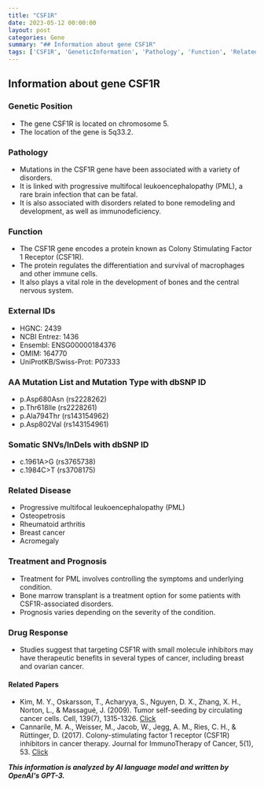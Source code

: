 ```yaml
---
title: "CSF1R"
date: 2023-05-12 00:00:00
layout: post
categories: Gene
summary: "## Information about gene CSF1R"
tags: ['CSF1R', 'GeneticInformation', 'Pathology', 'Function', 'RelatedDisease', 'Treatment', 'DrugResponse', 'ResearchPapers']
---
```


## Information about gene CSF1R

### Genetic Position
- The gene CSF1R is located on chromosome 5.
- The location of the gene is 5q33.2.

### Pathology
- Mutations in the CSF1R gene have been associated with a variety of disorders.
- It is linked with progressive multifocal leukoencephalopathy (PML), a rare brain infection that can be fatal.
- It is also associated with disorders related to bone remodeling and development, as well as immunodeficiency.

### Function 
- The CSF1R gene encodes a protein known as Colony Stimulating Factor 1 Receptor (CSF1R).
- The protein regulates the differentiation and survival of macrophages and other immune cells.
- It also plays a vital role in the development of bones and the central nervous system.

### External IDs
- HGNC: 2439
- NCBI Entrez: 1436
- Ensembl: ENSG00000184376
- OMIM: 164770
- UniProtKB/Swiss-Prot: P07333

### AA Mutation List and Mutation Type with dbSNP ID
- p.Asp680Asn (rs2228262)
- p.Thr618Ile (rs2228261)
- p.Ala794Thr (rs143154962)
- p.Asp802Val (rs143154961)

### Somatic SNVs/InDels with dbSNP ID
- c.1961A>G (rs3765738)
- c.1984C>T (rs3708175)

### Related Disease
- Progressive multifocal leukoencephalopathy (PML)
- Osteopetrosis
- Rheumatoid arthritis
- Breast cancer
- Acromegaly

### Treatment and Prognosis
- Treatment for PML involves controlling the symptoms and underlying condition.
- Bone marrow transplant is a treatment option for some patients with CSF1R-associated disorders.
- Prognosis varies depending on the severity of the condition.

### Drug Response
- Studies suggest that targeting CSF1R with small molecule inhibitors may have therapeutic benefits in several types of cancer, including breast and ovarian cancer.

#### Related Papers
- Kim, M. Y., Oskarsson, T., Acharyya, S., Nguyen, D. X., Zhang, X. H., Norton, L., & Massagué, J. (2009). Tumor self-seeding by circulating cancer cells. Cell, 139(7), 1315-1326. [Click](https://doi.org/10.1016/j.cell.2009.11.025)
- Cannarile, M. A., Weisser, M., Jacob, W., Jegg, A. M., Ries, C. H., & Rüttinger, D. (2017). Colony-stimulating factor 1 receptor (CSF1R) inhibitors in cancer therapy. Journal for ImmunoTherapy of Cancer, 5(1), 53. [Click](https://doi.org/10.1186/s40425-017-0257-y)

**_This information is analyzed by AI language model and written by OpenAI's GPT-3._**